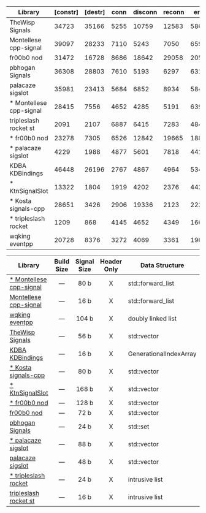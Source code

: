 
| Library | [constr] | [destr] | conn | disconn | reconn | emit | all | threaded | score |
|---------|----------|---------|------|---------|--------|------|-----|----------|-------|
| TheWisp Signals | 34723 | 35166 | 5255 | 10759 | 12583 | 58606 | 4853 | 0 | 92054 |
| Montellese cpp-signal | 39097 | 28233 | 7110 | 5243 | 7050 | 65982 | 3214 | 0 | 88600 |
| fr00b0 nod | 31472 | 16728 | 8686 | 18642 | 29058 | 20534 | 8519 | 0 | 85439 |
| pbhogan Signals | 36308 | 28803 | 7610 | 5193 | 6297 | 63142 | 3007 | 0 | 85248 |
| palacaze sigslot | 35981 | 23413 | 5684 | 6852 | 8934 | 58484 | 3800 | 0 | 83753 |
| * Montellese cpp-signal | 28415 | 7556 | 4652 | 4285 | 5191 | 63956 | 2131 | 2103 | 82318 |
| tripleslash rocket st | 2091 | 2107 | 6887 | 6415 | 7283 | 48442 | 2824 | 0 | 71851 |
| * fr00b0 nod | 23278 | 7305 | 6526 | 12842 | 19665 | 18892 | 6291 | 5500 | 69715 |
| * palacaze sigslot | 4229 | 1988 | 4877 | 5601 | 7818 | 44122 | 3452 | 3373 | 69243 |
| KDBA KDBindings | 46448 | 26196 | 2767 | 4867 | 4964 | 53462 | 2891 | 0 | 68950 |
| * KtnSignalSlot | 13322 | 1804 | 1919 | 4202 | 2376 | 44297 | 1397 | 1367 | 55558 |
| * Kosta signals-cpp | 28651 | 3426 | 2906 | 19336 | 2123 | 22314 | 1756 | 1791 | 50226 |
| * tripleslash rocket | 1209 | 868 | 4145 | 4652 | 4349 | 16612 | 2065 | 2051 | 33873 |
| wqking eventpp | 20728 | 8376 | 3272 | 4069 | 3361 | 19665 | 1695 | 0 | 32061 |

| Library | Build Size | Signal Size | Header Only | Data Structure | Thread Safe |
| ------- |:----------:|:-----------:|:-----------:| -------------- |:-----------:|
| [* Montellese cpp-signal](https://github.com/Montellese/cpp-signal) | &mdash; | 80 b | X | std::forward_list | X |
| [Montellese cpp-signal](https://github.com/Montellese/cpp-signal) | &mdash; | 16 b | X | std::forward_list | - |
| [wqking eventpp](https://github.com/wqking/eventpp) | &mdash; | 104 b | X | doubly linked list | - |
| [TheWisp Signals](https://github.com/TheWisp/signals) | &mdash; | 56 b | X | std::vector | - |
| [KDBA KDBindings](https://github.com/KDAB/KDBindings) | &mdash; | 16 b | X | GenerationalIndexArray | - |
| [* Kosta signals-cpp](https://github.com/Kosta-Github/signals-cpp) | &mdash; | 80 b | X | std::vector | X |
| [* KtnSignalSlot](https://gitlab.com/KtnFramework/Libraries/KtnSignalSlot.git) | &mdash; | 168 b | X | std::vector | X |
| [* fr00b0 nod](https://github.com/fr00b0/nod) | &mdash; | 128 b | X | std::vector | X |
| [fr00b0 nod](https://github.com/fr00b0/nod) | &mdash; | 72 b | X | std::vector | - |
| [pbhogan Signals](https://github.com/pbhogan/Signals) | &mdash; | 24 b | X | std::set | - |
| [* palacaze sigslot](https://github.com/palacaze/sigslot) | &mdash; | 88 b | X | std::vector | X |
| [palacaze sigslot](https://github.com/palacaze/sigslot) | &mdash; | 48 b | X | std::vector | - |
| [* tripleslash rocket](https://github.com/tripleslash/rocket) | &mdash; | 24 b | X | intrusive list | X |
| [tripleslash rocket st](https://github.com/tripleslash/rocket) | &mdash; | 16 b | X | intrusive list | - |

